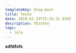 ```yaml
---
templateKey: blog-post
title: Teste
date: 2019-01-23T15:25:31.039Z
description: TEstete
tags:
  - lala
---
```

**sdfdfsfs**
